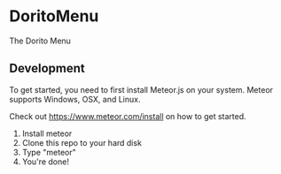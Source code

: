# DoritoMenu
The Dorito Menu

## Development
To get started, you need to first install Meteor.js on your system. Meteor supports Windows, OSX, and Linux. 

Check out https://www.meteor.com/install on how to get started.

1. Install meteor
2. Clone this repo to your hard disk
3. Type "meteor"
4. You're done!

